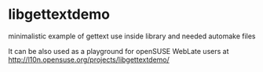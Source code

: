# libgettextdemo
minimalistic example of gettext use inside library and needed automake files

It can be also used as a playground for openSUSE WebLate users at http://l10n.opensuse.org/projects/libgettextdemo/
